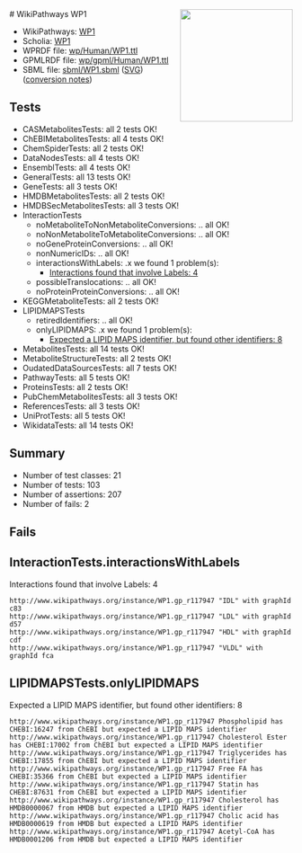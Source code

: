 <img style="float: right; width: 200px" src="../logo.png" />
# WikiPathways WP1

* WikiPathways: [WP1](https://identifiers.org/wikipathways:WP1)
* Scholia: [WP1](https://scholia.toolforge.org/wikipathways/WP1)
* WPRDF file: [wp/Human/WP1.ttl](../wp/Human/WP1.ttl)
* GPMLRDF file: [wp/gpml/Human/WP1.ttl](../wp/gpml/Human/WP1.ttl)
* SBML file: [sbml/WP1.sbml](../sbml/WP1.sbml) ([SVG](../sbml/WP1.svg)) ([conversion notes](../sbml/WP1.txt))

## Tests
* CASMetabolitesTests: all 2 tests OK!
* ChEBIMetabolitesTests: all 4 tests OK!
* ChemSpiderTests: all 2 tests OK!
* DataNodesTests: all 4 tests OK!
* EnsemblTests: all 4 tests OK!
* GeneralTests: all 13 tests OK!
* GeneTests: all 3 tests OK!
* HMDBMetabolitesTests: all 2 tests OK!
* HMDBSecMetabolitesTests: all 3 tests OK!
* InteractionTests
    * noMetaboliteToNonMetaboliteConversions: .. all OK!
    * noNonMetaboliteToMetaboliteConversions: .. all OK!
    * noGeneProteinConversions: .. all OK!
    * nonNumericIDs: .. all OK!
    * interactionsWithLabels: .x we found 1 problem(s):
        * [Interactions found that involve Labels: 4](#630d267b)
    * possibleTranslocations: .. all OK!
    * noProteinProteinConversions: .. all OK!
* KEGGMetaboliteTests: all 2 tests OK!
* LIPIDMAPSTests
    * retiredIdentifiers: .. all OK!
    * onlyLIPIDMAPS: .x we found 1 problem(s):
        * [Expected a LIPID MAPS identifier, but found other identifiers: 8](#48cc60bf)
* MetabolitesTests: all 14 tests OK!
* MetaboliteStructureTests: all 2 tests OK!
* OudatedDataSourcesTests: all 7 tests OK!
* PathwayTests: all 5 tests OK!
* ProteinsTests: all 2 tests OK!
* PubChemMetabolitesTests: all 3 tests OK!
* ReferencesTests: all 3 tests OK!
* UniProtTests: all 5 tests OK!
* WikidataTests: all 14 tests OK!


## Summary

* Number of test classes: 21
* Number of tests: 103
* Number of assertions: 207
* Number of fails: 2

## Fails

<a name="630d267b" />

## InteractionTests.interactionsWithLabels

Interactions found that involve Labels: 4
```
http://www.wikipathways.org/instance/WP1.gp_r117947 "IDL" with graphId c83
http://www.wikipathways.org/instance/WP1.gp_r117947 "LDL" with graphId d57
http://www.wikipathways.org/instance/WP1.gp_r117947 "HDL" with graphId cdf
http://www.wikipathways.org/instance/WP1.gp_r117947 "VLDL" with graphId fca
```

<a name="48cc60bf" />

## LIPIDMAPSTests.onlyLIPIDMAPS

Expected a LIPID MAPS identifier, but found other identifiers: 8
```
http://www.wikipathways.org/instance/WP1.gp_r117947 Phospholipid has CHEBI:16247 from ChEBI but expected a LIPID MAPS identifier
http://www.wikipathways.org/instance/WP1.gp_r117947 Cholesterol Ester has CHEBI:17002 from ChEBI but expected a LIPID MAPS identifier
http://www.wikipathways.org/instance/WP1.gp_r117947 Triglycerides has CHEBI:17855 from ChEBI but expected a LIPID MAPS identifier
http://www.wikipathways.org/instance/WP1.gp_r117947 Free FA has CHEBI:35366 from ChEBI but expected a LIPID MAPS identifier
http://www.wikipathways.org/instance/WP1.gp_r117947 Statin has CHEBI:87631 from ChEBI but expected a LIPID MAPS identifier
http://www.wikipathways.org/instance/WP1.gp_r117947 Cholesterol has HMDB0000067 from HMDB but expected a LIPID MAPS identifier
http://www.wikipathways.org/instance/WP1.gp_r117947 Cholic acid has HMDB0000619 from HMDB but expected a LIPID MAPS identifier
http://www.wikipathways.org/instance/WP1.gp_r117947 Acetyl-CoA has HMDB0001206 from HMDB but expected a LIPID MAPS identifier
```

